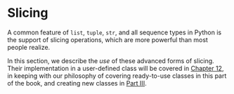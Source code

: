 # Slicing

A common feature of `list`, `tuple`, `str`, and all sequence types in Python is the support of slicing operations, which are more powerful than most people realize.

In this section, we describe the _use_ of these advanced forms of slicing. Their implementation in a user-defined class will be covered in [Chapter 12](ch12.html#user_defined_sequences), in keeping with our philosophy of covering ready-to-use classes in this part of the book, and creating new classes in [Part III](part03.html#classes_protocols_part).